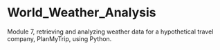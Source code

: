 # World_Weather_Analysis
Module 7, retrieving and analyzing weather data for a hypothetical travel company, PlanMyTrip, using Python. 
